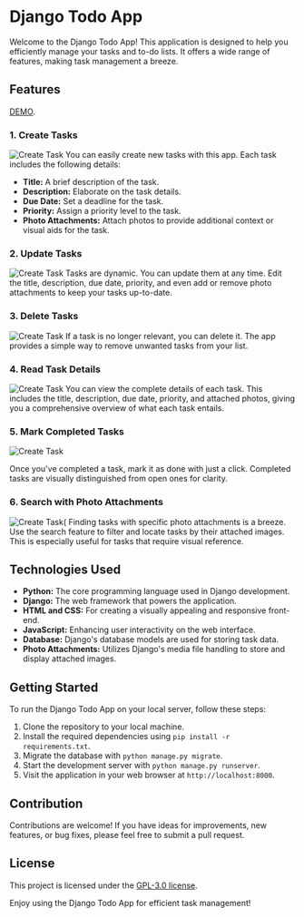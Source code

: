 # Django Todo App

Welcome to the Django Todo App! This application is designed to help you efficiently manage your tasks and to-do lists. It offers a wide range of features, making task management a breeze.

## Features
[DEMO](https://django-todo-app-xszx.onrender.com/).
### 1. Create Tasks
![Create Task](https://github.com/Solomonkassa/Django-Todo-app/raw/main/Assets/27.10.2023_15.45.34_REC.png)
You can easily create new tasks with this app. Each task includes the following details:

- **Title:** A brief description of the task.
- **Description:** Elaborate on the task details.
- **Due Date:** Set a deadline for the task.
- **Priority:** Assign a priority level to the task.
- **Photo Attachments:** Attach photos to provide additional context or visual aids for the task.

### 2. Update Tasks
![Create Task](https://github.com/Solomonkassa/Django-Todo-app/blob/main/Assets/27.10.2023_15.57.12_REC.png)
Tasks are dynamic. You can update them at any time. Edit the title, description, due date, priority, and even add or remove photo attachments to keep your tasks up-to-date.

### 3. Delete Tasks
![Create Task](https://github.com/Solomonkassa/Django-Todo-app/blob/main/Assets/27.10.2023_15.55.24_REC.png)
If a task is no longer relevant, you can delete it. The app provides a simple way to remove unwanted tasks from your list.

### 4. Read Task Details
![Create Task](https://github.com/Solomonkassa/Django-Todo-app/blob/main/Assets/27.10.2023_15.52.39_REC.png)
You can view the complete details of each task. This includes the title, description, due date, priority, and attached photos, giving you a comprehensive overview of what each task entails.

### 5. Mark Completed Tasks
![Create Task](https://github.com/Solomonkassa/Django-Todo-app/blob/main/Assets/27.10.2023_15.55.24_REC.png)

Once you've completed a task, mark it as done with just a click. Completed tasks are visually distinguished from open ones for clarity.

### 6. Search with Photo Attachments
![Create Task(](https://github.com/Solomonkassa/Django-Todo-app/blob/main/Assets/27.10.2023_15.58.21_REC.png)
Finding tasks with specific photo attachments is a breeze. Use the search feature to filter and locate tasks by their attached images. This is especially useful for tasks that require visual reference.

## Technologies Used

- **Python:** The core programming language used in Django development.
- **Django:** The web framework that powers the application.
- **HTML and CSS:** For creating a visually appealing and responsive front-end.
- **JavaScript:** Enhancing user interactivity on the web interface.
- **Database:** Django's database models are used for storing task data.
- **Photo Attachments:** Utilizes Django's media file handling to store and display attached images.

## Getting Started

To run the Django Todo App on your local server, follow these steps:

1. Clone the repository to your local machine.
2. Install the required dependencies using `pip install -r requirements.txt`.
3. Migrate the database with `python manage.py migrate`.
4. Start the development server with `python manage.py runserver`.
5. Visit the application in your web browser at `http://localhost:8000`.

## Contribution

Contributions are welcome! If you have ideas for improvements, new features, or bug fixes, please feel free to submit a pull request.

## License

This project is licensed under the [GPL-3.0 license](LICENSE).

Enjoy using the Django Todo App for efficient task management!

